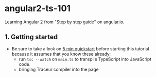 # angular2-ts-101

Learning Angular 2 from "Step by step guide" on angular.io.

## 1. Getting started

- Be sure to take a look on [5 min quickstart](https://angular.io/docs/js/latest/quickstart.html) before starting this tutorial because it assumes that you know these already:
	- run `tsc --watch` on `main.ts` to transpile TypeScript into JavaScript code.
	- bringing Traceur compiler into the page
